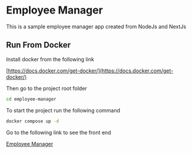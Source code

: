 # Employee Manager

This is a sample employee manager app created from NodeJs and NextJs

## Run From Docker

Install docker from the following link

[https://docs.docker.com/get-docker/](https://docs.docker.com/get-docker/)

Then go to the project root folder
```bash
cd employee-manager
```

To start the project run the following command
```bash
docker compose up -d
```
Go to the following link to see the front  end

[Employee Manager](http://localhost:3000/)